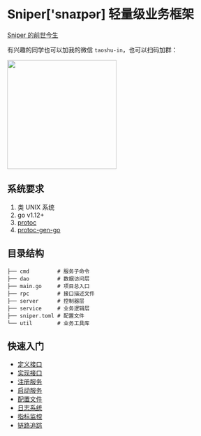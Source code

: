 # Sniper['snaɪpər] 轻量级业务框架

[Sniper 的前世今生](./thought.md)

有兴趣的同学也可以加我的微信 `taoshu-in`，也可以扫码加群：

<img width=250 src="https://taoshu.in/kiss-wx.jpeg">

## 系统要求

1. 类 UNIX 系统
2. go v1.12+
3. [protoc](https://github.com/google/protobuf)
4. [protoc-gen-go](https://github.com/golang/protobuf/tree/master/protoc-gen-go)

## 目录结构

```
├── cmd         # 服务子命令
├── dao         # 数据访问层
├── main.go     # 项目总入口
├── rpc         # 接口描述文件
├── server      # 控制器层
├── service     # 业务逻辑层
├── sniper.toml # 配置文件
└── util        # 业务工具库
```

## 快速入门

- [定义接口](./rpc/README.md)
- [实现接口](./rpc/README.md)
- [注册服务](./cmd/server/README.md)
- [启动服务](./cmd/server/README.md)
- [配置文件](./util/conf/README.md)
- [日志系统](./util/log/README.md)
- [指标监控](./util/metrics/README.md)
- [链路追踪](./util/trace/README.md)
